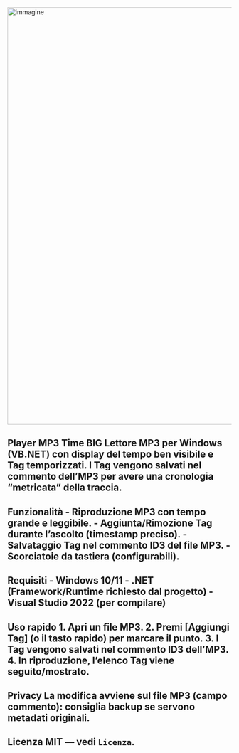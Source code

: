 <img width="1401" height="938" alt="immagine" src="https://github.com/user-attachments/assets/b0266f45-a868-4bf9-b48d-0246ac7211dc" />

## Player MP3 Time BIG Lettore **MP3** per Windows (VB.NET) con **display del tempo ben visibile** e **Tag temporizzati**. I Tag vengono salvati nel **commento dell’MP3** per avere una cronologia “metricata” della traccia. 

## Funzionalità - Riproduzione MP3 con tempo grande e leggibile. - Aggiunta/Rimozione **Tag** durante l’ascolto (timestamp preciso). - Salvataggio Tag nel **commento ID3** del file MP3. - Scorciatoie da tastiera (configurabili). 

## Requisiti - Windows 10/11 - .NET (Framework/Runtime richiesto dal progetto) - Visual Studio 2022 (per compilare) 

## Uso rapido 1. Apri un file MP3. 2. Premi **[Aggiungi Tag]** (o il tasto rapido) per marcare il punto. 3. I Tag vengono salvati nel commento ID3 dell’MP3. 4. In riproduzione, l’elenco Tag viene seguito/mostrato. 

## Privacy La modifica avviene **sul file MP3** (campo commento): consiglia backup se servono metadati originali. 

## Licenza MIT — vedi `Licenza`.
